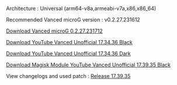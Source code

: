 Architecture : Universal (arm64-v8a,armeabi-v7a,x86,x86_64)

Recommended Vanced microG version : v0.2.27.231612

[Download Vanced microG 0.2.27.231712](https://github.com/cuynu/ytvanced/releases/download/18.01.38/Vanced.microG.0.2.27.231712.apk)

[Download YouTube Vanced Unofficial 17.34.36 Black](https://github.com/cuynu/ytvanced/releases/download/17.39.35/YouTube.Vanced.v17.34.36_Black_Universal.apk)

[Download YouTube Vanced Unofficial 17.34.36 Dark](https://github.com/cuynu/ytvanced/releases/download/17.39.35/YouTube.Vanced.v17.39.35_Dark_Universal.apk)

[Download Magisk Module YouTube Vanced Unofficial 17.39.35 Black](https://github.com/cuynu/ytvanced/releases/download/17.39.35/YouTube.Vanced.v17.39.35_Black_MagiskModule.zip)


View changelogs and used patch : [Release 17.39.35](https://github.com/cuynu/ytvanced/releases/tag/17.39.35)
